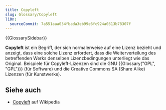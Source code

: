 ```yaml
---
title: Copyleft
slug: Glossary/Copyleft
l10n:
  sourceCommit: 7a551aaa034fbada3eb99e6fc924a0313b78307f
---
```


{{GlossarySidebar}}

**Copyleft** ist ein Begriff, der sich normalerweise auf eine Lizenz bezieht und anzeigt, dass eine solche Lizenz erfordert, dass die Weiterverteilung des betreffenden Werks denselben Lizenzbedingungen unterliegt wie das Original. Beispiele für Copyleft-Lizenzen sind die GNU {{Glossary("GPL", "GPL")}} (für Software) und die Creative Commons SA (Share Alike) Lizenzen (für Kunstwerke).

## Siehe auch

- [Copyleft](https://en.wikipedia.org/wiki/Copyleft) auf Wikipedia
